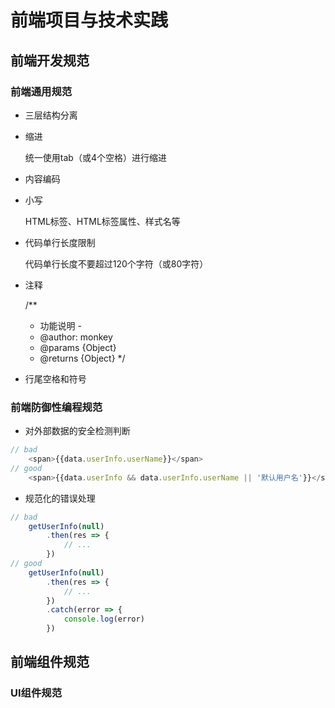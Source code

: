 # 前端项目与技术实践

## 前端开发规范

### 前端通用规范

* 三层结构分离

* 缩进
    
    统一使用tab（或4个空格）进行缩进
* 内容编码

    <meta charset='utf-8'>

* 小写

    HTML标签、HTML标签属性、样式名等

* 代码单行长度限制

    代码单行长度不要超过120个字符（或80字符）

* 注释

    /**
     * 功能说明 - 
     * @author: monkey
     * @params {Object} 
     * @returns {Object}
     */

* 行尾空格和符号

### 前端防御性编程规范

* 对外部数据的安全检测判断

```javascript
// bad
    <span>{{data.userInfo.userName}}</span>
// good 
    <span>{{data.userInfo && data.userInfo.userName || '默认用户名'}}</span>
```

* 规范化的错误处理

```javascript
// bad
    getUserInfo(null)
        .then(res => {
            // ...
        })
// good
    getUserInfo(null)
        .then(res => {
            // ...
        })
        .catch(error => {
            console.log(error)
        })
```

## 前端组件规范


### UI组件规范

### 
